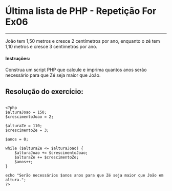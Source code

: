 # Última lista de PHP - Repetição For Ex06

***

João tem 1,50 metros e cresce 2 centímetros 
por ano, enquanto o zé tem 1,10 metros e cresce 3 centímetros por ano.

#### Instruções:
Construa um script PHP que calcule e imprima quantos anos serão necessário para que Zé seja maior que João.

## Resolução do exercício:

```

<?php
$alturaJoao = 150; 
$crescimentoJoao = 2; 

$alturaZe = 110;
$crescimentoZe = 3; 

$anos = 0;

while ($alturaZe <= $alturaJoao) {
    $alturaJoao += $crescimentoJoao;
    $alturaZe += $crescimentoZe;
    $anos++;
}

echo "Serão necessários $anos anos para que Zé seja maior que João em altura.";
?>

```
